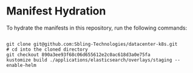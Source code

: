 
# Manifest Hydration

To hydrate the manifests in this repository, run the following commands:

```shell

git clone git@github.com:Sbling-Technologies/datacenter-k8s.git
# cd into the cloned directory
git checkout 890a3ee93f68c06d655612e2c0ac618d3a0e75fa
kustomize build ./applications/elasticsearch/overlays/staging --enable-helm
```